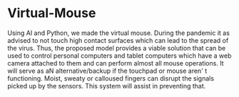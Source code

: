 # Virtual-Mouse
Using AI and Python, we made the virtual mouse.
During the pandemic it as advised to not touch high contact surfaces which
can lead to the spread of the virus. Thus, the proposed model provides a
viable solution that can be used to control personal computers and tablet
computers which have a web camera attached to them and can perform
almost all mouse operations.
It will serve as aN alternative/backup if the touchpad or mouse aren' t
functioning.
Moist, sweaty or calloused fingers can disrupt the signals picked up by the
sensors. This system will assist in preventing that.
